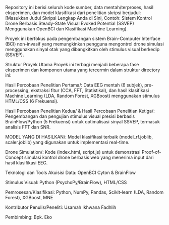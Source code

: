 Repository ini berisi seluruh kode sumber, data mentah/terproses, hasil eksperimen, dan model klasifikasi dari penelitian skripsi berjudul: [Masukkan Judul Skripsi Lengkap Anda di Sini, Contoh: Sistem Kontrol Drone Berbasis Steady-State Visual Evoked Potential (SSVEP) Menggunakan OpenBCI dan Klasifikasi Machine Learning].

Proyek ini berfokus pada pengembangan sistem Brain-Computer Interface (BCI) non-invasif yang memungkinkan pengguna mengontrol drone simulasi menggunakan sinyal otak yang dibangkitkan oleh stimulus visual berkedip (SSVEP).

Struktur Proyek Utama
Proyek ini terbagi menjadi beberapa fase eksperimen dan komponen utama yang tercermin dalam struktur directory ini:

Hasil Percobaan Penelitian Pertama/: Data EEG mentah (6 subjek), pre-processing, ekstraksi fitur (CCA, FFT, Statistikal), dan hasil klasifikasi Machine Learning (LDA, Random Forest, XGBoost) menggunakan stimulus HTML/CSS (6 Frekuensi).

Hasil Percobaan Penelitian Kedua/ & Hasil Percobaan Penelitian Ketiga/: Pengembangan dan pengujian stimulus visual presisi berbasis BrainFlow/Python (5 Frekuensi) untuk optimalisasi sinyal SSVEP, termasuk analisis FFT dan SNR.

MODEL YANG DI HASILKAN/: Model klasifikasi terbaik (model_rf.joblib, scaler.joblib) yang digunakan untuk implementasi real-time.

Drone Simulation/: Kode (index.html, script.js) untuk demonstrasi Proof-of-Concept simulasi kontrol drone berbasis web yang menerima input dari hasil klasifikasi EEG.

Teknologi dan Tools
Akuisisi Data: OpenBCI Cyton & BrainFlow

Stimulus Visual: Python (PsychoPy/BrainFlow), HTML/CSS

Pemrosesan/Klasifikasi: Python, NumPy, Pandas, Scikit-learn (LDA, Random Forest), XGBoost, MNE

Kontributor
Penulis/Peneliti: Usamah Ikhwana Fadhlih

Pembimbing: Bpk. Eko
